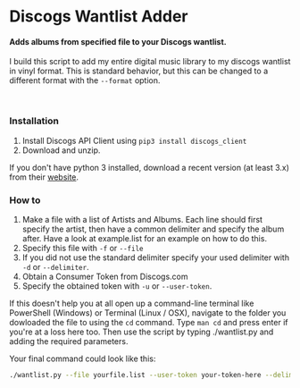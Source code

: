 
<h1>Discogs Wantlist Adder</h1>

<h4>Adds albums from specified file to your Discogs wantlist.</h4>

I build this script to add my entire digital music library to my discogs wantlist in vinyl format. This is standard behavior, but this can be changed to a different format with the `--format` option.

<br />

<h3>Installation</h3>

1. Install Discogs API Client using `pip3 install discogs_client`
2. Download and unzip.

If you don't have python 3 installed, download a recent version (at least 3.x) from their [website](https://www.python.org/downloads/ "Python's Homepage").

<h3>How to</h3>

1. Make a file with a list of Artists and Albums. Each line should first specify the artist, then have a common delimiter and specify the album after. Have a look at example.list for an example on how to do this.
2. Specify this file with `-f` or `--file`
3. If you did not use the standard delimiter specify your used delimiter with `-d` or `--delimiter`.
4. Obtain a Consumer Token from Discogs.com
5. Specify the obtained token with `-u` or `--user-token`.

If this doesn't help you at all open up a command-line terminal like PowerShell (Windows) or Terminal (Linux / OSX), navigate to the folder you dowloaded the file to using the `cd` command. Type `man cd` and press enter if you're at a loss here too. Then use the script by typing ./wantlist.py and adding the required parameters.

Your final command could look like this:
```bash
./wantlist.py --file yourfile.list --user-token your-token-here --delimiter 'your-delimiter'
```